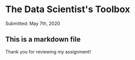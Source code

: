 # The Data Scientist's Toolbox 

Submitted: May 7th, 2020


## This is a markdown file
Thank you for reviewing my assignment!
